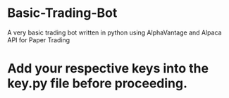 # Basic-Trading-Bot
A very basic trading bot written in python using AlphaVantage and Alpaca API for Paper Trading

# Add your respective keys into the key.py file before proceeding.
